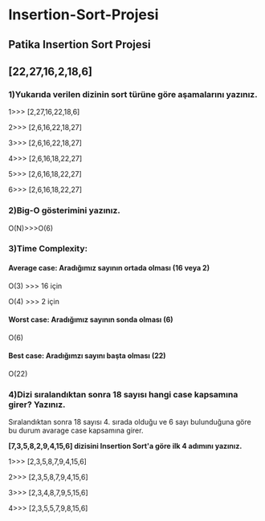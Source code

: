 # Insertion-Sort-Projesi
## Patika Insertion Sort Projesi
## [22,27,16,2,18,6]
### 1)Yukarıda verilen dizinin sort türüne göre aşamalarını yazınız.
1>>> [2,27,16,22,18,6]

2>>> [2,6,16,22,18,27]

3>>> [2,6,16,22,18,27]

4>>> [2,6,16,18,22,27]

5>>> [2,6,16,18,22,27]

6>>> [2,6,16,18,22,27]

### 2)Big-O gösterimini yazınız.
O(N)>>>O(6)

### 3)Time Complexity:
#### Average case: Aradığımız sayının ortada olması (16 veya 2)
O(3) >>> 16 için

O(4) >>> 2 için
#### Worst case: Aradığımız sayının sonda olması (6)
O(6)
#### Best case: Aradığımzı sayını başta olması (22)
O(22)

### 4)Dizi sıralandıktan sonra 18 sayısı hangi case kapsamına girer? Yazınız.
Sıralandıktan sonra 18 sayısı 4. sırada olduğu ve 6 sayı bulunduğuna göre bu durum avarage case kapsamına girer.


********[7,3,5,8,2,9,4,15,6] dizisini Insertion Sort'a göre ilk 4 adımını yazınız.********

1>>> [2,3,5,8,7,9,4,15,6]

2>>> [2,3,5,8,7,9,4,15,6]

3>>> [2,3,4,8,7,9,5,15,6]

4>>> [2,3,5,5,7,9,8,15,6]

